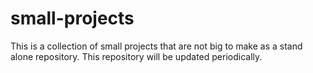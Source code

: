 # small-projects
This is a collection of small projects that are not big to make as a stand alone repository.
This repository will be updated periodically. 
